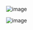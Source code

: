 ![image](https://github.com/user-attachments/assets/d9b5cafe-ed23-4ca4-81e9-92ba7dfb28ef)

![image](https://github.com/user-attachments/assets/1fdf05b1-b540-4411-8c76-a16d83ca7ad0)
